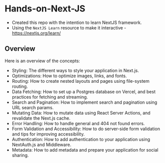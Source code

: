 # Hands-on-Next-JS

- Created this repo with the intention to learn NextJS framework. 
- Using the `NextJS Learn` resource to make it interactive - https://nextjs.org/learn/

## Overview

Here is an overview of the concepts:

- Styling: The different ways to style your application in Next.js.
- Optimizations: How to optimize images, links, and fonts.
- Routing: How to create nested layouts and pages using file-system routing.
- Data Fetching: How to set up a Postgres database on Vercel, and best practices for fetching and streaming.
- Search and Pagination: How to implement search and pagination using URL search params.
- Mutating Data: How to mutate data using React Server Actions, and revalidate the Next.js cache.
- Error Handling: How to handle general and 404 not found errors.
- Form Validation and Accessibility: How to do server-side form validation and tips for improving accessibility.
- Authentication: How to add authentication to your application using NextAuth.js and Middleware.
- Metadata: How to add metadata and prepare your application for social sharing.
